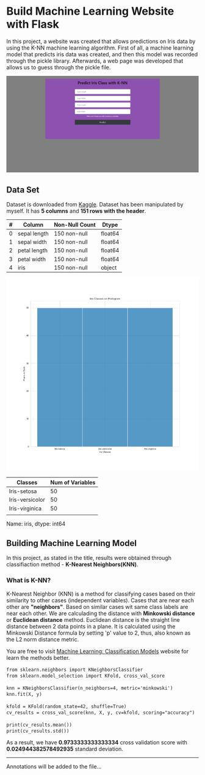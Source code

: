 
# Build Machine Learning Website with Flask

In this project, a website was created that allows predictions on Iris data by using the K-NN machine learning algorithm. First of all, a machine learning model that predicts iris data was created, and then this model was recorded through the pickle library. Afterwards, a web page was developed that allows us to guess through the pickle file.

<p align="center">
    <img src="webpage_preview.png"> 
</p>

## Data Set

Dataset is downloaded from [Kaggle](https://www.kaggle.com/uciml/iris).  Dataset has been manipulated by myself. It has **5 columns** and **151 rows with the header**.

| # | Column | Non-Null Count | Dtype |
|--|--|--|--|
| 0 | sepal length | 150 non-null | float64
| 1 | sepal width | 150 non-null | float64
| 2 | petal length | 150 non-null | float64
| 3 | petal width | 150 non-null | float64
| 4 | iris | 150 non-null | object

<p align="center">
    <img src="hist_iris.png"> 
</p>

| Classes | Num of Variables |
|--|--|
| Iris-setosa  | 50 |
| Iris-versicolor | 50 |
| Iris-virginica | 50 |
|  |  |   

Name: iris, dtype: int64 

## Building Machine Learning Model

In this project, as stated in the title, results were obtained through classifiaction method - **K-Nearest Neighbors(KNN)**. 

### What is K-NN?

K-Nearest Neighbor (KNN) is a method for classifying cases based on their similarity to other cases (independent variables). Cases that are near each other are **"neighbors"**. Based on similar cases wit same class labels are near each other. We are calculading the distance with **Minkowski distance** or **Euclidean distance** method. Euclidean distance is the straight line distance between 2 data points in a plane. It is calculated using the Minkowski Distance formula by setting 'p' value to 2, thus, also known as the L2 norm distance metric.

You are free to visit [Machine Learning: Classification Models](https://medium.com/fuzz/machine-learning-classification-models-3040f71e2529) website for learn the methods better.

    from sklearn.neighbors import KNeighborsClassifier
    from sklearn.model_selection import KFold, cross_val_score
    
    knn = KNeighborsClassifier(n_neighbors=4, metric='minkowski')
    knn.fit(X, y)
    
    kfold = KFold(random_state=42, shuffle=True)
    cv_results = cross_val_score(knn, X, y, cv=kfold, scoring="accuracy")
    
    print(cv_results.mean())
    print(cv_results.std())

As a result, we have **0.9733333333333334** cross validation score with **0.024944382578492935** standard deviation.

---

Annotations will be added to the file...
